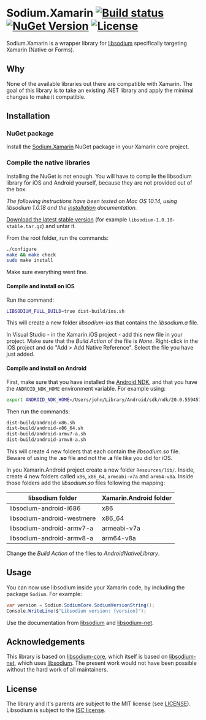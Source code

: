 # Sodium.Xamarin  [![Build status](https://ci.appveyor.com/api/projects/status/8qr4xp97e6upjkuu?svg=true)](https://ci.appveyor.com/project/jschmid/sodium-xamarin) [![NuGet Version](http://img.shields.io/nuget/v/Sodium.Xamarin.svg)](https://www.nuget.org/packages/Sodium.Xamarin) [![License](http://img.shields.io/badge/license-MIT-green.svg)](https://github.com/liip/Sodium.Xamarin/blob/master/LICENSE)

Sodium.Xamarin is a wrapper library for [libsodium](https://www.libsodium.org) specifically targeting Xamarin (Native or Forms).

## Why

None of the available libraries out there are compatible with Xamarin. The goal of this library is to take an existing .NET library and apply the minimal changes to make it compatible.

## Installation

### NuGet package

Install the [Sodium.Xamarin](https://www.nuget.org/packages/Sodium.Xamarin/) NuGet package in your Xamarin core project.

### Compile the native libraries

Installing the NuGet is not enough. You will have to compile the libsodium library for iOS and Android yourself, because they are not provided out of the box.

*The following instructions have been tested on Mac OS 10.14, using libsodium 1.0.18 and the [installation](https://download.libsodium.org/doc/installation) documentation.*

[Download the latest stable version](https://download.libsodium.org/libsodium/releases/) (for example `libsodium-1.0.18-stable.tar.gz`) and untar it.

From the root folder, run the commands:

```bash
./configure
make && make check
sudo make install
```

Make sure everything went fine.

#### Compile and install on iOS

Run the command:

```bash
LIBSODIUM_FULL_BUILD=true dist-build/ios.sh
```

This will create a new folder *libsodium-ios* that contains the *libsodium.a* file.

In Visual Studio - in the Xamarin.iOS project - add this new file in your project. Make sure that the *Build Action* of the file is *None*. Right-click in the iOS project and do  "Add > Add Native Reference". Select the file you have just added.

#### Compile and install on Android

First, make sure that you have installed the [Android NDK](https://developer.android.com/ndk/), and that you have the `ANDROID_NDK_HOME` environment variable. For example using:

```bash
export ANDROID_NDK_HOME=/Users/john/Library/Android/sdk/ndk/20.0.5594570
```

Then run the commands:

```bash
dist-build/android-x86.sh
dist-build/android-x86_64.sh
dist-build/android-armv7-a.sh
dist-build/android-armv8-a.sh
```

This will create 4 new folders that each contain the *libsodium.so* file. Beware of using the **.so** file and not the **.a** file like you did for iOS.

In you Xamarin.Android project create a new folder `Resources/lib/`. Inside, create 4 new folders called `x86`, `x86_64`, `armeabi-v7a` and `arm64-v8a`. Inside those folders add the *libsodium.so* files following the mapping:

| libsodium folder           | Xamarin.Android folder |
| -------------------------- | ---------------------- |
| libsodium-android-i686     | x86                    |
| libsodium-android-westmere | x86_64                 |
| libsodium-android-armv7-a  | armeabi-v7a            |
| libsodium-android-armv8-a  | arm64-v8a              |

Change the *Build Action* of the files to *AndroidNativeLibrary*.

## Usage

You can now use libsodium inside your Xamarin code, by including the package `Sodium`. For example:

```csharp
var version = Sodium.SodiumCore.SodiumVersionString();
Console.WriteLine($"Libsodium version: {version}");
```

Use the documentation from [libsodium](https://download.libsodium.org/) and [libsodium-net](http://bitbeans.gitbooks.io/libsodium-net/content/).

## Acknowledgements

This library is based on [libsodium-core](https://github.com/tabrath/libsodium-core), which itself is based on [libsodium-net](https://github.com/adamcaudill/libsodium-net), which uses [libsodium](https://www.libsodium.org). The present work would not have been possible without the hard work of all maintainers. 

## License

The library and it's parents are subject to the MIT license (see [LICENSE](LICENSE)). Libsodium is subject to the [ISC license](https://en.wikipedia.org/wiki/ISC_license).
